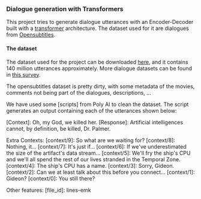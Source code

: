 ### Dialogue generation with Transformers

This project tries to generate dialogue utterances with an Encoder-Decoder built with a [transformer](http://jalammar.github.io/illustrated-transformer/) architecture. The dataset used for it are dialogues from [Opensubtitles](http://opus.nlpl.eu/OpenSubtitles-v2018.php).


#### The dataset

The dataset used for the project can be downloaded [here](http://opus.nlpl.eu/download.php?f=OpenSubtitles/v2018/mono/OpenSubtitles.raw.en.gz), and it contains 140 million utterances approximately. More dialogue datasets can be found in [this survey](https://breakend.github.io/DialogDatasets/).

The opensubtitles dataset is pretty dirty, with some metadata of the movies, comments not being part of the dialogues, descriptions, ...

We have used some [scripts] from Poly AI to clean the dataset. The script generates an output containing each of the utterances shown below:

[Context]:
	Oh, my God, we killed her.
[Response]:
	Artificial intelligences cannot, by definition, be killed, Dr. Palmer.

Extra Contexts:
	[context/9]:
		So what are we waiting for?
	[context/8]:
		Nothing, it...
	[context/7]:
		It's just if...
	[context/6]:
		If we've underestimated the size of the artifact's data stream...
	[context/5]:
		We'll fry the ship's CPU and we'll all spend the rest of our lives stranded in the Temporal Zone.
	[context/4]:
		The ship's CPU has a name.
	[context/3]:
		Sorry, Gideon.
	[context/2]:
		Can we at least talk about this before you connect...
	[context/1]:
		Gideon?
	[context/0]:
		You still there?

Other features:
	[file_id]:
		lines-emk
